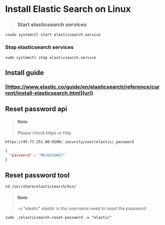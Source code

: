 #   Install Elastic Search on Linux

> ### Start elasticsearch services
```
>sudo systemctl start elasticsearch.service
```
### Stop elasticsearch services
```
sudo systemctl stop elasticsearch.service 
```

## Install guide 
### [https://www.elastic.co/guide/en/elasticsearch/reference/current/install-elasticsearch.html](url)
## Reset password api
>#### Note
>Please check https or http

```
https://45.77.251.86:9200/_security/user/elastic/_password
```

```json
{
  "password" : "Mkx6d1@667"
}
```
## Reset password tool
```
cd /usr/share/elasticsearch/bin/ 
```
>#### Note
>-u "elastic" 
>elastic is the username need to reset the password

```
sudo ./elasticsearch-reset-password -u "elastic" 
```

